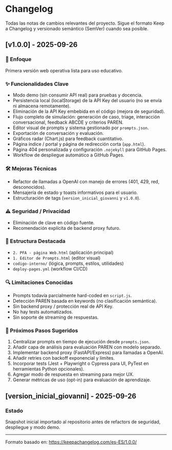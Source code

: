 # Changelog

Todas las notas de cambios relevantes del proyecto. Sigue el formato Keep a Changelog y versionado semántico (SemVer) cuando sea posible.

## [v1.0.0] - 2025-09-26

### 🎯 Enfoque

Primera versión web operativa lista para uso educativo.

### ✨ Funcionalidades Clave

- Modo demo (sin consumir API real) para pruebas y docencia.
- Persistencia local (localStorage) de la API Key del usuario (no se envía ni almacena remotamente).
- Eliminación de la API Key embebida en el código (mejora de seguridad).
- Flujo completo de simulación: generación de caso, triage, interacción conversacional, feedback ABCDE y criterios PAREN.
- Editor visual de prompts y sistema gestionado por `prompts.json`.
- Exportación de conversación y evaluación.
- Gráficos radar (Chart.js) para feedback cuantitativo.
- Página índice / portal y página de redirección corta (`app.html`).
- Página 404 personalizada y configuración `.nojekyll` para GitHub Pages.
- Workflow de despliegue automático a GitHub Pages.

### 🛠️ Mejoras Técnicas

- Refactor de llamadas a OpenAI con manejo de errores (401, 429, red, desconocidos).
- Mensajería de estado y toasts informativos para el usuario.
- Estructuración de tags (`version_inicial_giovanni` y `v1.0.0`).

### ⚠️ Seguridad / Privacidad

- Eliminación de clave en código fuente.
- Recomendación explícita de backend proxy futuro.

### 📂 Estructura Destacada

- `2. PFA - página Web.html` (aplicación principal)
- `1. Editor de Prompts.html` (editor visual)
- `codigo-interno/` (lógica, prompts, estilos, utilidades)
- `deploy-pages.yml` (workflow CI/CD)

### 🔍 Limitaciones Conocidas

- Prompts todavía parcialmente hard-coded en `script.js`.
- Detección PAREN basada en keywords (no clasificación semántica).
- Sin backend proxy / protección real de API Key.
- No hay tests automatizados.
- Sin soporte de streaming de respuestas.

### 🚀 Próximos Pasos Sugeridos

1. Centralizar prompts en tiempo de ejecución desde `prompts.json`.
2. Añadir capa de análisis para evaluación PAREN con modelo separado.
3. Implementar backend proxy (FastAPI/Express) para llamadas a OpenAI.
4. Añadir retries con backoff exponencial y límites.
5. Incorporar tests (Jest + Playwright o Cypress para UI, PyTest en herramientas Python opcionales).
6. Agregar modo de respuesta en streaming para mejor UX.
7. Generar métricas de uso (opt-in) para evaluación de aprendizaje.

## [version_inicial_giovanni] - 2025-09-26

### Estado

Snapshot inicial importado al repositorio antes de refactors de seguridad, despliegue y modo demo.

---

Formato basado en: <https://keepachangelog.com/es-ES/1.0.0/>
